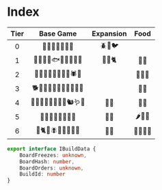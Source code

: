 # Index

| Tier | Base Game | Expansion | Food |
| :----: | :-----------: | :----: | :----: |
| 0    | 🐝🚌🐤🐀🐏🦗🦥|🪲🐞🐦      |
| 1    | 🐜🦫🦗🦆🐟🐎🦟🦦🐖🦥  |🦇🐪🐈  | 🍎🍯   |
| 2    | 🦀🦤🐘🦩🦔🦚🐁🦐🕷️🦢  |  | 🧁🍖💊  |
| 3    | 🐕🦡🐡🐪🦒🦘🐂🐇🐑🐌🐢|  | 🥗🧄   |
| 4    | 🐋🦬🦌🐬🦛🐧🐓🦨🐿️🪱🦜|🐃🦙  | 🥫🍐   |
| 5    | 🐒🐄🐊🦏🦂🦭🦈🦃      | 🐐🦅  | 🌶️🍫🍣  |
| 6    | 🐗🐈🐉🪰🦍🐆🦣🐍🐅    |🐙🦖   | 🍈🍄🍕🥩 |

```ts
export interface IBuildData {
	BoardFreezes: unknown,
	BoardHash: number,
	BoardOrders: unknown,
	BuildId: number
}



```